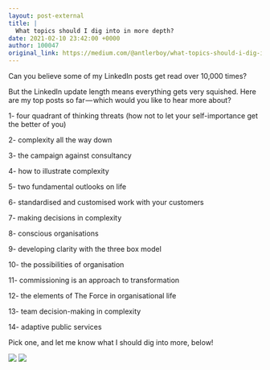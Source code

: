 ```yaml
---
layout: post-external
title: |
  What topics should I dig into in more depth?
date: 2021-02-10 23:42:00 +0000
author: 100047
original_link: https://medium.com/@antlerboy/what-topics-should-i-dig-into-in-more-depth-cf9ec358e0a2?source=rss-97852f5a56ae------2
---
```


Can you believe some of my LinkedIn posts get read over 10,000 times?

But the LinkedIn update length means everything gets very squished. Here are my top posts so far — which would you like to hear more about?

1- four quadrant of thinking threats (how not to let your self-importance get the better of you)

2- complexity all the way down

3- the campaign against consultancy

4- how to illustrate complexity

5- two fundamental outlooks on life

6- standardised and customised work with your customers

7- making decisions in complexity

8- conscious organisations

9- developing clarity with the three box model

10- the possibilities of organisation

11- commissioning is an approach to transformation

12- the elements of The Force in organisational life

13- team decision-making in complexity

14- adaptive public services

Pick one, and let me know what I should dig into more, below!

![](https://cdn-images-1.medium.com/max/588/1*WXbFuZFUQ6OZH-UiSEMJjQ.jpeg)
 ![](https://medium.com/_/stat?event=post.clientViewed&referrerSource=full_rss&postId=cf9ec358e0a2)
